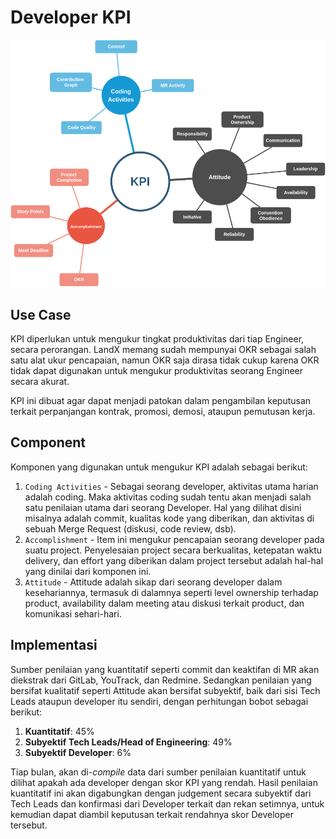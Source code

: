 # Developer KPI

![kpi-screenshot](/images/kpi.png)

## Use Case

KPI diperlukan untuk mengukur tingkat produktivitas dari tiap Engineer, secara perorangan. LandX memang sudah mempunyai OKR sebagai salah satu alat ukur pencapaian, namun OKR saja dirasa tidak cukup karena OKR tidak dapat digunakan untuk mengukur produktivitas seorang Engineer secara akurat.

KPI ini dibuat agar dapat menjadi patokan dalam pengambilan keputusan terkait perpanjangan kontrak, promosi, demosi, ataupun pemutusan kerja.

## Component

Komponen yang digunakan untuk mengukur KPI adalah sebagai berikut:
1. `Coding Activities` - Sebagai seorang developer, aktivitas utama harian adalah coding. Maka aktivitas coding sudah tentu akan menjadi salah satu penilaian utama dari seorang Developer. Hal yang dilihat disini misalnya adalah commit, kualitas kode yang diberikan, dan aktivitas di sebuah Merge Request (diskusi, code review, dsb).
2. `Accomplishment` - Item ini mengukur pencapaian seorang developer pada suatu project. Penyelesaian project secara berkualitas, ketepatan waktu delivery, dan effort yang diberikan dalam project tersebut adalah hal-hal yang dinilai dari komponen ini.
3. `Attitude` - Attitude adalah sikap dari seorang developer dalam kesehariannya, termasuk di dalamnya seperti level ownership terhadap product, availability dalam meeting atau diskusi terkait product, dan komunikasi sehari-hari.

## Implementasi

Sumber penilaian yang kuantitatif seperti commit dan keaktifan di MR akan diekstrak dari GitLab, YouTrack, dan Redmine. Sedangkan penilaian yang bersifat kualitatif seperti Attitude akan bersifat subyektif, baik dari sisi Tech Leads ataupun developer itu sendiri, dengan perhitungan bobot sebagai berikut:
1. **Kuantitatif**: 45%
2. **Subyektif Tech Leads/Head of Engineering**: 49%
3. **Subyektif Developer**: 6%

Tiap bulan, akan di-*compile* data dari sumber penilaian kuantitatif untuk dilihat apakah ada developer dengan skor KPI yang rendah. Hasil penilaian kuantitatif ini akan digabungkan dengan judgement secara subyektif dari Tech Leads dan konfirmasi dari Developer terkait dan rekan setimnya, untuk kemudian dapat diambil keputusan terkait rendahnya skor Developer tersebut.